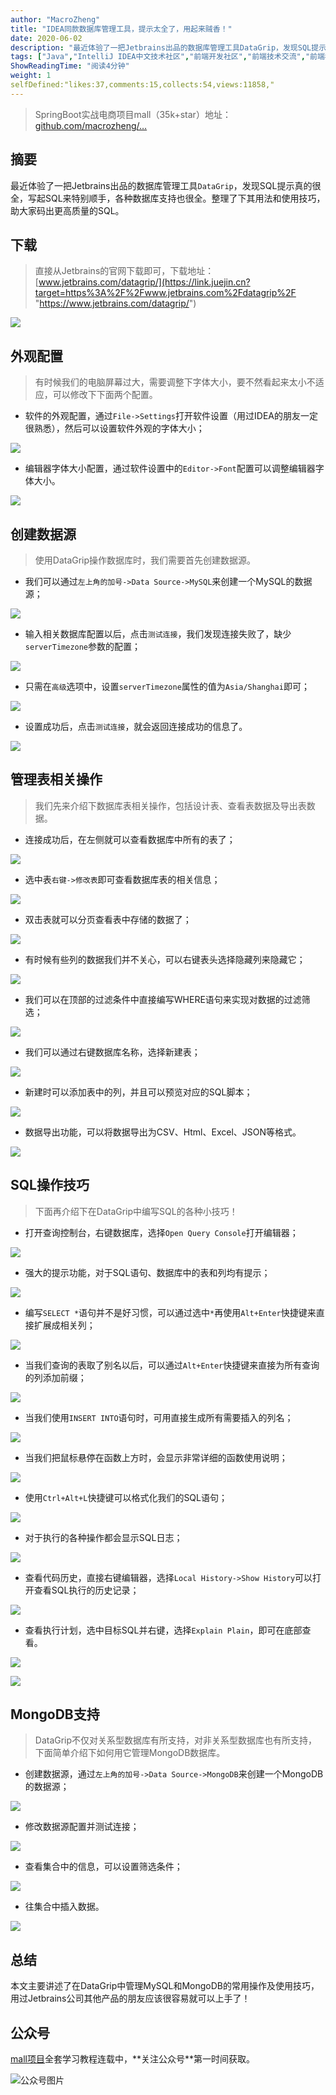 ```yaml
---
author: "MacroZheng"
title: "IDEA同款数据库管理工具，提示太全了，用起来贼香！"
date: 2020-06-02
description: "最近体验了一把Jetbrains出品的数据库管理工具DataGrip，发现SQL提示真的很全，写起SQL来特别顺手，各种数据库支持也很全。整理了下其用法和使用技巧，助大家码出更高质量的SQL。 编辑器字体大小配置，通过软件设置中的Editor-Font配置可以调整编辑器字体大…"
tags: ["Java","IntelliJ IDEA中文技术社区","前端开发社区","前端技术交流","前端框架教程","JavaScript 学习资源","CSS 技巧与最佳实践","HTML5 最新动态","前端工程师职业发展","开源前端项目","前端技术趋势"]
ShowReadingTime: "阅读4分钟"
weight: 1
selfDefined:"likes:37,comments:15,collects:54,views:11858,"
---
```

> SpringBoot实战电商项目mall（35k+star）地址：[github.com/macrozheng/…](https://link.juejin.cn?target=https%3A%2F%2Fgithub.com%2Fmacrozheng%2Fmall "https://github.com/macrozheng/mall")

摘要
--

最近体验了一把Jetbrains出品的数据库管理工具`DataGrip`，发现SQL提示真的很全，写起SQL来特别顺手，各种数据库支持也很全。整理了下其用法和使用技巧，助大家码出更高质量的SQL。

下载
--

> 直接从Jetbrains的官网下载即可，下载地址：[www.jetbrains.com/datagrip/](https://link.juejin.cn?target=https%3A%2F%2Fwww.jetbrains.com%2Fdatagrip%2F "https://www.jetbrains.com/datagrip/")

![](/images/jueJin/1726fd245179d62.png)

外观配置
----

> 有时候我们的电脑屏幕过大，需要调整下字体大小，要不然看起来太小不适应，可以修改下下面两个配置。

*   软件的外观配置，通过`File->Settings`打开软件设置（用过IDEA的朋友一定很熟悉），然后可以设置软件外观的字体大小；

![](/images/jueJin/1726fd245319533.png)

*   编辑器字体大小配置，通过软件设置中的`Editor->Font`配置可以调整编辑器字体大小。

![](/images/jueJin/1726fd245438627.png)

创建数据源
-----

> 使用DataGrip操作数据库时，我们需要首先创建数据源。

*   我们可以通过`左上角的加号->Data Source->MySQL`来创建一个MySQL的数据源；

![](/images/jueJin/1726fd2453fd58b.png)

*   输入相关数据库配置以后，点击`测试连接`，我们发现连接失败了，缺少`serverTimezone`参数的配置；

![](/images/jueJin/1726fd2455c5691.png)

*   只需在`高级`选项中，设置`serverTimezone`属性的值为`Asia/Shanghai`即可；

![](/images/jueJin/1726fd2457ef974.png)

*   设置成功后，点击`测试连接`，就会返回连接成功的信息了。

![](/images/jueJin/1726fd24fb13a7c.png)

管理表相关操作
-------

> 我们先来介绍下数据库表相关操作，包括设计表、查看表数据及导出表数据。

*   连接成功后，在左侧就可以查看数据库中所有的表了；

![](/images/jueJin/1726fd24fcbf0c4.png)

*   选中表`右键->修改表`即可查看数据库表的相关信息；

![](/images/jueJin/1726fd24fd78ea1.png)

*   双击表就可以分页查看表中存储的数据了；

![](/images/jueJin/1726fd24ff0c67b.png)

*   有时候有些列的数据我们并不关心，可以右键表头选择隐藏列来隐藏它；

![](/images/jueJin/1726fd24ff9d3fc.png)

*   我们可以在顶部的过滤条件中直接编写WHERE语句来实现对数据的过滤筛选；

![](/images/jueJin/1726fd2502e0a74.png)

*   我们可以通过右键数据库名称，选择新建表；

![](/images/jueJin/1726fd2522df369.png)

*   新建时可以添加表中的列，并且可以预览对应的SQL脚本；

![](/images/jueJin/1726fd25224d288.png)

*   数据导出功能，可以将数据导出为CSV、Html、Excel、JSON等格式。

![](/images/jueJin/1726fd252702c97.png)

SQL操作技巧
-------

> 下面再介绍下在DataGrip中编写SQL的各种小技巧！

*   打开查询控制台，右键数据库，选择`Open Query Console`打开编辑器；

![](/images/jueJin/1726fd252823ea6.png)

*   强大的提示功能，对于SQL语句、数据库中的表和列均有提示；

![](/images/jueJin/1726fd252d375cd.png)

*   编写`SELECT *`语句并不是好习惯，可以通过选中`*`再使用`Alt+Enter`快捷键来直接扩展成相关列；

![](/images/jueJin/1726fd254760506.png)

*   当我们查询的表取了别名以后，可以通过`Alt+Enter`快捷键来直接为所有查询的列添加前缀；

![](/images/jueJin/1726fd252d2222a.png)

*   当我们使用`INSERT INTO`语句时，可用直接生成所有需要插入的列名；

![](/images/jueJin/1726fd254adf07a.png)

*   当我们把鼠标悬停在函数上方时，会显示非常详细的函数使用说明；

![](/images/jueJin/1726fd254bb5dcf.png)

*   使用`Ctrl+Alt+L`快捷键可以格式化我们的SQL语句；

![](/images/jueJin/1726fd254d82323.png)

*   对于执行的各种操作都会显示SQL日志；

![](/images/jueJin/1726fd2555192fe.png)

*   查看代码历史，直接右键编辑器，选择`Local History->Show History`可以打开查看SQL执行的历史记录；

![](/images/jueJin/1726fd256b7d7ae.png)

*   查看执行计划，选中目标SQL并右键，选择`Explain Plain`，即可在底部查看。

![](/images/jueJin/1726fd255878591.png)

![](/images/jueJin/1726fd2572d43e4.png)

MongoDB支持
---------

> DataGrip不仅对关系型数据库有所支持，对非关系型数据库也有所支持，下面简单介绍下如何用它管理MongoDB数据库。

*   创建数据源，通过`左上角的加号->Data Source->MongoDB`来创建一个MongoDB的数据源；

![](/images/jueJin/1726fd2577a7c15.png)

*   修改数据源配置并测试连接；

![](/images/jueJin/1726fd257888fe8.png)

*   查看集合中的信息，可以设置筛选条件；

![](/images/jueJin/1726fd2578e2b2c.png)

*   往集合中插入数据。

![](/images/jueJin/1726fd2591aa64b.png)

总结
--

本文主要讲述了在DataGrip中管理MySQL和MongoDB的常用操作及使用技巧，用过Jetbrains公司其他产品的朋友应该很容易就可以上手了！

公众号
---

[mall项目](https://link.juejin.cn?target=https%3A%2F%2Fgithub.com%2Fmacrozheng%2Fmall "https://github.com/macrozheng/mall")全套学习教程连载中，**关注公众号**第一时间获取。

![公众号图片](/images/jueJin/172510f0b1fbb20.png)